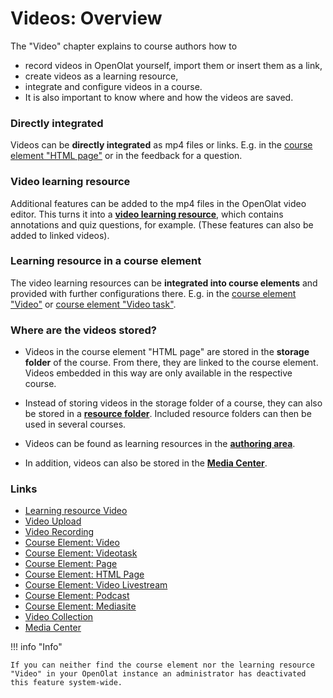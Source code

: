# Videos: Overview

The "Video" chapter explains to course authors how to 

* record videos in OpenOlat yourself, import them or insert them as a link,
* create videos as a learning resource,
* integrate and configure videos in a course.
* It is also important to know where and how the videos are saved.


### Directly integrated
Videos can be **directly integrated** as mp4 files or links. E.g. in the [course element "HTML page"](Course_Element_Single_Page.md) or in the feedback for a question.

### Video learning resource
Additional features can be added to the mp4 files in the OpenOlat video editor. This turns it into a [**video learning resource**](Learning_resource_Video.md), which contains annotations and quiz questions, for example. (These features can also be added to linked videos).

### Learning resource in a course element
The video learning resources can be **integrated into course elements** and provided with further configurations there. E.g. in the [course element "Video"](Course_Element_Video.md) or [course element "Video task"](Course_Element_Video_Task.md).

### Where are the videos stored?
* Videos in the course element "HTML page" are stored in the **storage folder** of the course. From there, they are linked to the course element. Videos embedded in this way are only available in the respective course.

* Instead of storing videos in the storage folder of a course, they can also be stored in a [**resource folder**](../learningresources/Course_Settings.md#ressourcenordner-einbinden). Included resource folders can then be used in several courses.

* Videos can be found as learning resources in the [**authoring area**](../area_modules/Authoring.md).

* In addition, videos can also be stored in the [**Media Center**](../personal_menu/Media_Center.md).


### Links

  * [Learning resource Video](Learning_resource_Video.md)
  * [Video Upload](Video_Upload.md)
  * [Video Recording](Video_Recording.md)
  * [Course Element: Video](Course_Element_Video.md)
  * [Course Element: Videotask](Course_Element_Video_Task.md)
  * [Course Element: Page](Course_Element_Page.md)
  * [Course Element: HTML Page](Course_Element_Single_Page.md)
  * [Course Element: Video Livestream](Course_Element_Video_Livestream.md)
  * [Course Element: Podcast](Course_Element_Podcast.md)
  * [Course Element: Mediasite](Course_Element_Mediasite.md)
  * [Video Collection](Learning_resource_Video.md#menu-video-collection)
  * [Media Center](../personal_menu/Media_Center.md)


!!! info "Info"

    If you can neither find the course element nor the learning resource "Video" in your OpenOlat instance an administrator has deactivated this feature system-wide.

